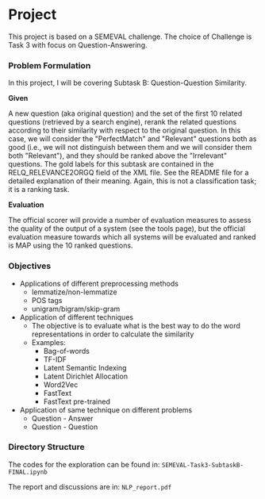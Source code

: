 # Project
This project is based on a SEMEVAL challenge.
The choice of Challenge is Task 3 with focus on Question-Answering.

### Problem Formulation
In this project, I will be covering Subtask B: Question-Question Similarity.

**Given**

A new question (aka original question) and the set of the first 10 related questions (retrieved by a search engine), rerank the related questions according to their similarity with respect to the original question. In this case, we will consider the "PerfectMatch" and "Relevant" questions both as good (i.e., we will not distinguish between them and we will consider them both "Relevant"), and they should be ranked above the "Irrelevant" questions. The gold labels for this subtask are contained in the RELQ_RELEVANCE2ORGQ field of the XML file. See the README file for a detailed explanation of their meaning. Again, this is not a classification task; it is a ranking task.

**Evaluation**

The official scorer will provide a number of evaluation measures to assess the quality of the output of a system (see the tools page), but the official evaluation measure towards which all systems will be evaluated and ranked is MAP using the 10 ranked questions.

### Objectives
- Applications of different preprocessing methods
  - lemmatize/non-lemmatize
  - POS tags
  - unigram/bigram/skip-gram
- Application of different techniques
  - The objective is to evaluate what is the best way to do the word representations in order to calculate the similarity
  - Examples:
    - Bag-of-words
    - TF-IDF
    - Latent Semantic Indexing
    - Latent Dirichlet Allocation
    - Word2Vec
    - FastText
    - FastText pre-trained
- Application of same technique on different problems
  - Question - Answer
  - Question - Question


### Directory Structure
The codes for the exploration can be found in: `SEMEVAL-Task3-SubtaskB-FINAL.ipynb`

The report and discussions are in: `NLP_report.pdf`
